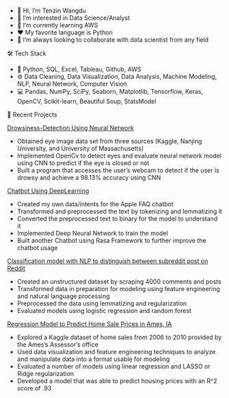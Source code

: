 - 👋 Hi, I’m Tenzin Wangdu
- 👀 I’m interested in Data Science/Analyst
- 🌱 I’m currently learning AWS
- ❤️ My favorite language is Python
- 💞️ I’m always looking to collaborate with data scientist from any field 

🛠  Tech Stack
- 👾 Python, SQL, Excel, Tableau, Github, AWS
- ⚙️  Data Cleaning, Data Visualization, Data Analysis, Machine Modeling, NLP, Neural Network, Computer Vision
- 💻 Pandas, NumPy, SciPy, Seaborn, Matplotlib, Tensorflow, Keras, OpenCV, Scikit-learn, Beautiful Soup, StatsModel

📝 Recent Projects <br/>

<a href="https://github.com/tw1270/Drowsiness-Detection" target="_blank">Drowsiness-Detection Using Neural Network</a>
- Obtained eye image data set from three sources (Kaggle, Nanjing University, and University of Massachusetts)
- Implemented OpenCv to detect eyes and evaluate neural network model using CNN to predict if the eye is closed or not
- Built a program that accesses the user’s webcam to detect if the user is drowsy and achieve a 98.13% accuracy using CNN

<a href="https://github.com/tw1270/Chatbot" target="_blank">Chatbot Using DeepLearning</a>
- Created my own data/intents for the Apple FAQ chatbot
- Transformed and preprocessed the text by tokenizing and lemmatizing it
- Converted the preprocessed text to binary for the model to understand it 
- Implemented Deep Neural Network to train the model 
- Built another Chatbot using Rasa Framework to further improve the chatbot usage

<a href="https://github.com/tw1270/Web-APIs-and-Predicting-Subreddit" target="_blank">Classification model with NLP to distinguish between subreddit post on Reddit
</a>
- Created an unstructured dataset by scraping 4000 comments and posts
- Transformed data in preparation for modeling using feature engineering and natural language processing
- Preprocessed the data using lemmatizing and regularization
- Evaluated models using logistic regression and random forest

<a href="https://github.com/tw1270/AMES-HOUSING-DATA-SALE-PRICE-PREDICTION" target="_blank">Regression Model to Predict Home Sale Prices in Ames, IA</a>
- Explored a Kaggle dataset of home sales from 2006 to 2010 provided by the Ames’s Assessor’s office
- Used data visualization and feature engineering techniques to analyze and manipulate data into a format usable for modeling
- Evaluated a number of models using linear regression and LASSO or Ridge regularization
- Developed a model that was able to predict housing prices with an R^2 score of .93




<!---
tw1270/tw1270 is a ✨ special ✨ repository because its `README.md` (this file) appears on your GitHub profile.
You can click the Preview link to take a look at your changes.
--->
